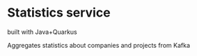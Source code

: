 # Statistics service

built with Java+Quarkus

Aggregates statistics about companies and projects from Kafka